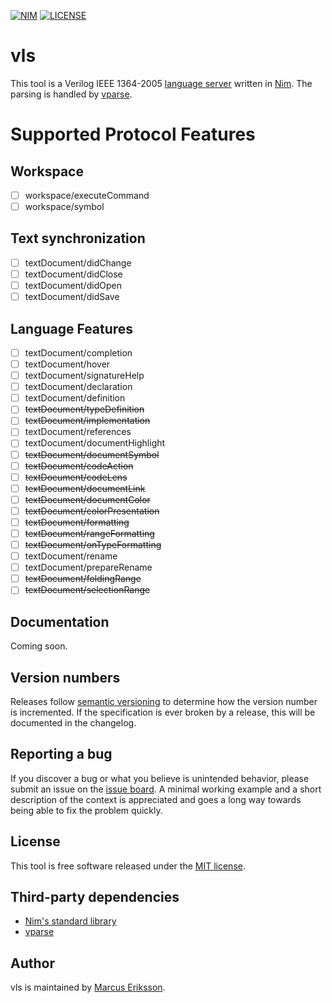[![NIM](https://img.shields.io/badge/Nim-1.2.0-orange.svg?style=flat-square)](https://nim-lang.org)
[![LICENSE](https://img.shields.io/badge/license-MIT-blue.svg?style=flat-square)](https://opensource.org/licenses/MIT)

# vls
This tool is a Verilog IEEE 1364-2005 [language server](https://microsoft.github.io/language-server-protocol/) written in [Nim](https://nim-lang.org). The parsing is handled by [vparse](https://github.com/sthenic/vparse).

# Supported Protocol Features

## Workspace
- [ ] workspace/executeCommand
- [ ] workspace/symbol

## Text synchronization
- [ ] textDocument/didChange
- [ ] textDocument/didClose
- [ ] textDocument/didOpen
- [ ] textDocument/didSave

## Language Features
- [ ] textDocument/completion
- [ ] textDocument/hover
- [ ] textDocument/signatureHelp
- [ ] textDocument/declaration
- [ ] textDocument/definition
- [ ] ~~textDocument/typeDefinition~~
- [ ] ~~textDocument/implementation~~
- [ ] textDocument/references
- [ ] textDocument/documentHighlight
- [ ] ~~textDocument/documentSymbol~~
- [ ] ~~textDocument/codeAction~~
- [ ] ~~textDocument/codeLens~~
- [ ] ~~textDocument/documentLink~~
- [ ] ~~textDocument/documentColor~~
- [ ] ~~textDocument/colorPresentation~~
- [ ] ~~textDocument/formatting~~
- [ ] ~~textDocument/rangeFormatting~~
- [ ] ~~textDocument/onTypeFormatting~~
- [ ] textDocument/rename
- [ ] textDocument/prepareRename
- [ ] ~~textDocument/foldingRange~~
- [ ] ~~textDocument/selectionRange~~

## Documentation
Coming soon.

## Version numbers
Releases follow [semantic versioning](https://semver.org/) to determine how the version number is incremented. If the specification is ever broken by a release, this will be documented in the changelog.

## Reporting a bug
If you discover a bug or what you believe is unintended behavior, please submit an issue on the [issue board](https://github.com/sthenic/vls/issues). A minimal working example and a short description of the context is appreciated and goes a long way towards being able to fix the problem quickly.

## License
This tool is free software released under the [MIT license](https://opensource.org/licenses/MIT).

## Third-party dependencies

* [Nim's standard library](https://github.com/nim-lang/Nim)
* [vparse](https://github.com/sthenic/vparse)

## Author
vls is maintained by [Marcus Eriksson](mailto:marcus.jr.eriksson@gmail.com).
